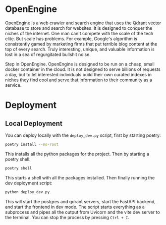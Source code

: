 # OpenEngine

OpenEngine is a web crawler and search engine that uses the [Qdrant](https://qdrant.tech/) vector database to store and search for websites. It is designed to conquer the niches of the internet. One man can't compete with the scale of the tech elite. But scale has problems. For example, Google's algorithm is consistently gamed by marketing firms that put terrible blog content at the top of every search. Truly interesting, unique, and valuable information is lost in a sea of regurgitated bullshit noise.

Step in OpenEngine. OpenEngine is designed to be run on a cheap, small docker container in the cloud. It is not designed to serve billions of requests a day, but to let interested individuals build their own curated indexes in niches they find cool and serve that information to their community as a service.

# Deployment

## Local Deployment

You can deploy locally with the `deploy_dev.py` script, first by starting poetry:

```sh
poetry install --no-root
```

This installs all the python packages for the project. Then by starting a poetry shell:

```sh
poetry shell
```

This starts a shell with all the packages installed. Then finally running the dev deployment script:

```sh
python deploy_dev.py
```

This will start the postgres and qdrant servers, start the FastAPI backend, and start the frontend in dev mode. The script starts everything as a subprocess and pipes all the output from Uvicorn and the vite dev server to the terminal. You can stop the process by pressing `Ctrl + C`.
